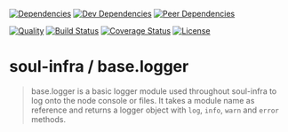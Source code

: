 [![Dependencies][dependencies-image]][dependencies-link]
[![Dev Dependencies][dev-dependencies-image]][dev-dependencies-link]
[![Peer Dependencies][peer-dependencies-image]][peer-dependencies-link]

[![Quality][quality-image]][quality-link]
[![Build Status][build-status-image]][build-status-link]
[![Coverage Status][coverage-status-image]][coverage-status-link]
[![License][license-image]][license-link]

# soul-infra / base.logger
> base.logger is a basic logger module used throughout soul-infra to log onto the node console or files. It takes a 
> module name as reference and returns a logger object with `log`, `info`, `warn` and `error` methods.

[dependencies-image]: http://img.shields.io/david/soul-infra/base.logger.svg?style=flat-square
[dependencies-link]: https://david-dm.org/soul-infra/base.logger#info=dependencies&view=list
[dev-dependencies-image]: http://img.shields.io/david/dev/soul-infra/base.logger.svg?style=flat-square
[dev-dependencies-link]: https://david-dm.org/soul-infra/base.logger#info=devDependencies&view=list
[peer-dependencies-image]: http://img.shields.io/david/peer/soul-infra/base.logger.svg?style=flat-square
[peer-dependencies-link]: https://david-dm.org/soul-infra/base.logger#info=peerDependencies&view=list
[license-image]: http://img.shields.io/badge/license-UNLICENSE-brightgreen.svg?style=flat-square
[license-link]: http://unlicense.org
[quality-image]: http://img.shields.io/codeclimate/github/soul-infra/base.logger.svg?style=flat-square
[quality-link]: https://codeclimate.com/github/soul-infra/base.logger
[build-status-image]: http://img.shields.io/travis/soul-infra/base.logger.svg?style=flat-square
[build-status-link]: https://travis-ci.org/soul-infra/base.logger
[coverage-status-image]: http://img.shields.io/coveralls/soul-infra/base.logger.svg?style=flat-square
[coverage-status-link]: https://coveralls.io/r/soul-infra/base.logger